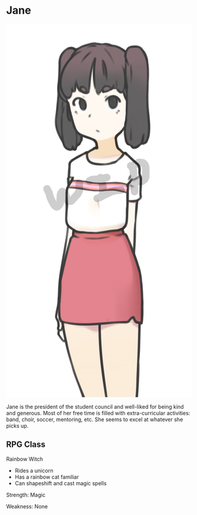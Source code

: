 # Jane

![Jane](Images/Jane.png)

Jane is the president of the student council and well-liked for being kind and generous. Most of her free time is filled with extra-curricular activities: band, choir, soccer, mentoring, etc. She seems to excel at whatever she picks up.

## RPG Class
Rainbow Witch
* Rides a unicorn
* Has a rainbow cat familiar
* Can shapeshift and cast magic spells

Strength: Magic

Weakness: None
